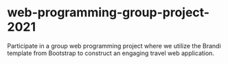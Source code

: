 # web-programming-group-project-2021
Participate in a group web programming project where we utilize the Brandi template from Bootstrap to construct an engaging travel web application.
